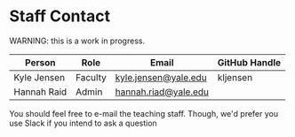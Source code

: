 # Staff Contact

WARNING: this is a work in progress.

| Person          | Role    | Email                    | GitHub Handle |
| --------------- | ------- | ------------------------ | ------------- |
| Kyle Jensen     | Faculty | kyle.jensen@yale.edu     | kljensen      |
| Hannah Raid     | Admin   | hannah.riad@yale.edu     |               |

You should feel free to e-mail the teaching staff. Though,
we'd prefer you use Slack if you intend to ask a question
